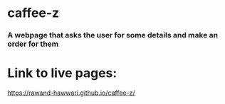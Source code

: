 # caffee-z

### A webpage that asks the user for some details and make an order for them

# Link to live pages:
https://rawand-hawwari.github.io/caffee-z/

